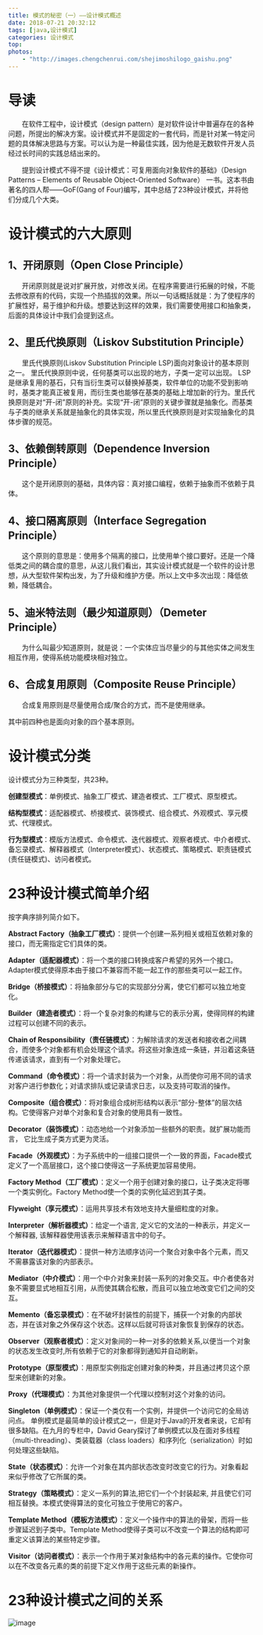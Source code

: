 ```yaml
---
title: 模式的秘密（一）——设计模式概述
date: 2018-07-21 20:32:12
tags: [java,设计模式]
categories: 设计模式
top:
photos: 
    - "http://images.chengchenrui.com/shejimoshilogo_gaishu.png"
---
```


# 导读

&emsp;&emsp;在软件工程中，设计模式（design pattern）是对软件设计中普遍存在的各种问题，所提出的解决方案。设计模式并不是固定的一套代码，而是针对某一特定问题的具体解决思路与方案。可以认为是一种最佳实践，因为他是无数软件开发人员经过长时间的实践总结出来的。

&emsp;&emsp;提到设计模式不得不提《设计模式：可复用面向对象软件的基础》（Design Patterns – Elements of Reusable Object-Oriented Software） 一书。这本书由著名的四人帮——GoF(Gang of Four)编写，其中总结了23种设计模式，并将他们分成几个大类。

# 设计模式的六大原则

## 1、开闭原则（Open Close Principle）

&emsp;&emsp;开闭原则就是说对扩展开放，对修改关闭。在程序需要进行拓展的时候，不能去修改原有的代码，实现一个热插拔的效果。所以一句话概括就是：为了使程序的扩展性好，易于维护和升级。想要达到这样的效果，我们需要使用接口和抽象类，后面的具体设计中我们会提到这点。

## 2、里氏代换原则（Liskov Substitution Principle）

&emsp;&emsp;里氏代换原则(Liskov Substitution Principle LSP)面向对象设计的基本原则之一。 里氏代换原则中说，任何基类可以出现的地方，子类一定可以出现。 LSP是继承复用的基石，只有当衍生类可以替换掉基类，软件单位的功能不受到影响时，基类才能真正被复用，而衍生类也能够在基类的基础上增加新的行为。里氏代换原则是对“开-闭”原则的补充。实现“开-闭”原则的关键步骤就是抽象化。而基类与子类的继承关系就是抽象化的具体实现，所以里氏代换原则是对实现抽象化的具体步骤的规范。

## 3、依赖倒转原则（Dependence Inversion Principle）

&emsp;&emsp;这个是开闭原则的基础，具体内容：真对接口编程，依赖于抽象而不依赖于具体。

## 4、接口隔离原则（Interface Segregation Principle）

&emsp;&emsp;这个原则的意思是：使用多个隔离的接口，比使用单个接口要好。还是一个降低类之间的耦合度的意思，从这儿我们看出，其实设计模式就是一个软件的设计思想，从大型软件架构出发，为了升级和维护方便。所以上文中多次出现：降低依赖，降低耦合。

## 5、迪米特法则（最少知道原则）（Demeter Principle）

&emsp;&emsp;为什么叫最少知道原则，就是说：一个实体应当尽量少的与其他实体之间发生相互作用，使得系统功能模块相对独立。

## 6、合成复用原则（Composite Reuse Principle）

&emsp;&emsp;合成复用原则是尽量使用合成/聚合的方式，而不是使用继承。

其中前四种也是面向对象的四个基本原则。

# 设计模式分类

设计模式分为三种类型，共23种。

**创建型模式**：单例模式、抽象工厂模式、建造者模式、工厂模式、原型模式。

**结构型模式**：适配器模式、桥接模式、装饰模式、组合模式、外观模式、享元模式、代理模式。

**行为型模式**：模版方法模式、命令模式、迭代器模式、观察者模式、中介者模式、备忘录模式、解释器模式（Interpreter模式）、状态模式、策略模式、职责链模式(责任链模式)、访问者模式。

# 23种设计模式简单介绍

按字典序排列简介如下。

**Abstract Factory（抽象工厂模式）**：提供一个创建一系列相关或相互依赖对象的接口，而无需指定它们具体的类。

**Adapter（适配器模式）**：将一个类的接口转换成客户希望的另外一个接口。Adapter模式使得原本由于接口不兼容而不能一起工作的那些类可以一起工作。

**Bridge（桥接模式）**：将抽象部分与它的实现部分分离，使它们都可以独立地变化。

**Builder（建造者模式）**：将一个复杂对象的构建与它的表示分离，使得同样的构建过程可以创建不同的表示。

**Chain of Responsibility（责任链模式）**：为解除请求的发送者和接收者之间耦合，而使多个对象都有机会处理这个请求。将这些对象连成一条链，并沿着这条链传递该请求，直到有一个对象处理它。

**Command（命令模式）**：将一个请求封装为一个对象，从而使你可用不同的请求对客户进行参数化；对请求排队或记录请求日志，以及支持可取消的操作。

**Composite（组合模式）**：将对象组合成树形结构以表示“部分-整体”的层次结构。它使得客户对单个对象和复合对象的使用具有一致性。

**Decorator（装饰模式）**：动态地给一个对象添加一些额外的职责。就扩展功能而言， 它比生成子类方式更为灵活。

**Facade（外观模式）**：为子系统中的一组接口提供一个一致的界面，Facade模式定义了一个高层接口，这个接口使得这一子系统更加容易使用。

**Factory Method（工厂模式）**：定义一个用于创建对象的接口，让子类决定将哪一个类实例化。Factory Method使一个类的实例化延迟到其子类。

**Flyweight（享元模式）**：运用共享技术有效地支持大量细粒度的对象。

**Interpreter（解析器模式）**：给定一个语言, 定义它的文法的一种表示，并定义一个解释器, 该解释器使用该表示来解释语言中的句子。

**Iterator（迭代器模式）**：提供一种方法顺序访问一个聚合对象中各个元素，而又不需暴露该对象的内部表示。

**Mediator（中介模式）**：用一个中介对象来封装一系列的对象交互。中介者使各对象不需要显式地相互引用，从而使其耦合松散，而且可以独立地改变它们之间的交互。

**Memento（备忘录模式）**：在不破坏封装性的前提下，捕获一个对象的内部状态，并在该对象之外保存这个状态。这样以后就可将该对象恢复到保存的状态。

**Observer（观察者模式）**：定义对象间的一种一对多的依赖关系,以便当一个对象的状态发生改变时,所有依赖于它的对象都得到通知并自动刷新。

**Prototype（原型模式）**：用原型实例指定创建对象的种类，并且通过拷贝这个原型来创建新的对象。

**Proxy（代理模式）**：为其他对象提供一个代理以控制对这个对象的访问。

**Singleton（单例模式）**：保证一个类仅有一个实例，并提供一个访问它的全局访问点。 单例模式是最简单的设计模式之一，但是对于Java的开发者来说，它却有很多缺陷。在九月的专栏中，David Geary探讨了单例模式以及在面对多线程（multi-threading）、类装载器（class loaders）和序列化（serialization）时如何处理这些缺陷。 

**State（状态模式）**：允许一个对象在其内部状态改变时改变它的行为。对象看起来似乎修改了它所属的类。

**Strategy（策略模式）**：定义一系列的算法,把它们一个个封装起来, 并且使它们可相互替换。本模式使得算法的变化可独立于使用它的客户。

**Template Method（模板方法模式）**：定义一个操作中的算法的骨架，而将一些步骤延迟到子类中。Template Method使得子类可以不改变一个算法的结构即可重定义该算法的某些特定步骤。

**Visitor（访问者模式）**：表示一个作用于某对象结构中的各元素的操作。它使你可以在不改变各元素的类的前提下定义作用于这些元素的新操作。

# 23种设计模式之间的关系

![image](http://images.chengchenrui.com/shejimoshiguanxi.jpg)